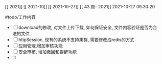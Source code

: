 [[ 2021]]
[[ 2021-10]]
[[ 2021-10-27]]
[[ 43 周- 2021]]
 2021-10-27 09:30:20
 
  #todo/工作内容
 - [ ] download的修改, 对文件上传下载, 如何保证安全, 文件内容验证是否为合法的文件,
 - [ ] httpSession, 现有的系统不支持集群, 需要修改成redis的方式
 - [ ] 应用管理,增加审核功能
 - [ ] 安全审核, 增加撤回和提醒功能
 - [ ] 